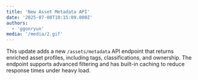 ```yaml
---
title: 'New Asset Metadata API'
date: '2025-07-08T10:15:09.000Z'
authors:
  - 'ggonryun'
media: '/media/2.gif'
---
```


This update adds a new `/assets/metadata` API endpoint that returns enriched asset profiles, including tags, classifications, and ownership. The endpoint supports advanced filtering and has built-in caching to reduce response times under heavy load.
